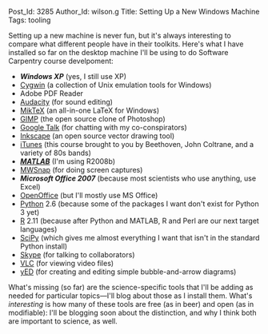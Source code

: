 Post_Id: 3285
Author_Id: wilson.g
Title: Setting Up a New Windows Machine
Tags: tooling

<p>Setting up a new machine is never fun, but it's always interesting to compare what different people have in their toolkits. Here's what I have installed so far on the desktop machine I'll be using to do Software Carpentry course develpoment:</p>
<ul>
<li><strong><em>Windows XP</em></strong> (yes, I still use XP)</li>
<li><a href="http://www.cygwin.com/">Cygwin</a> (a collection of Unix emulation tools for Windows)</li>
<li>Adobe PDF Reader</li>
<li><a href="http://audacity.sourceforge.net/">Audacity</a> (for sound editing)</li>
<li><a href="http://miktex.org/">MikTeX</a> (an all-in-one LaTeX for Windows)</li>
<li><a href="http://www.gimp.org/">GIMP</a> (the open source clone of Photoshop)</li>
<li><a href="http://www.google.com/talk/">Google Talk</a> (for chatting with my co-conspirators)</li>
<li><a href="http://www.inkscape.org/">Inkscape</a> (an open source vector drawing tool)</li>
<li><a href="http://www.apple.com/itunes/">iTunes</a> (this course brought to you by Beethoven, John Coltrane, and a variety of 80s bands)</li>
<li><a href="http://www.mathworks.com"><strong><em>MATLAB</em></strong></a> (I'm using R2008b)</li>
<li><a href="http://www.mirekw.com/winfreeware/mwsnap.html">MWSnap</a> (for doing screen captures)</li>
<li><strong><em>Microsoft Office 2007</em></strong> (because most scientists who use anything, use Excel)</li>
<li><a href="http://www.openoffice.org/">OpenOffice</a> (but I'll mostly use MS Office)</li>
<li><a href="http://www.python.org">Python</a> 2.6 (because some of the packages I want don't exist for Python 3 yet)</li>
<li><a href="http://www.r-project.org/">R</a> 2.11 (because after Python and MATLAB, R and Perl are our next target languages)</li>
<li><a href="http://www.scipy.org/">SciPy</a> (which gives me almost everything I want that isn't in the standard Python install)</li>
<li><a href="http://www.skype.com/">Skype</a> (for talking to collaborators)</li>
<li><a href="http://www.videolan.org/vlc/">VLC</a> (for viewing video files)</li>
<li><a href="http://www.yworks.com/en/products_yed_about.html">yED</a> (for creating and editing simple bubble-and-arrow diagrams)</li>
</ul>
<p>What's missing (so far) are the science-specific tools that I'll be adding as needed for particular topics&mdash;I'll blog about those as I install them. What's <em>interesting</em> is how many of these tools are free (as in beer) and open (as in modifiable): I'll be blogging soon about the distinction, and why I think both are important to science, as well.</p>
<div id="_mcePaste" style="overflow: hidden; position: absolute; left: -10000px; top: 2px; width: 1px; height: 1px;">CYGWIN=binmode ntsec tty</div>
